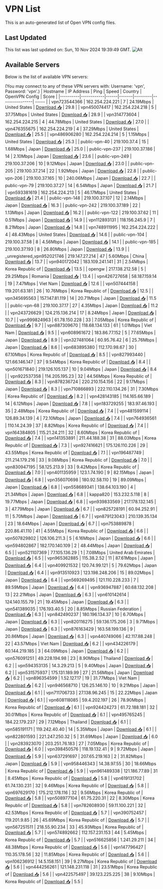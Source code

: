 # VPN List

This is an auto-generated list of Open VPN config files.

## Last Updated

This list was last updated on: Sun, 10 Nov 2024 19:39:49 GMT.
![Alt](https://repobeats.axiom.co/api/embed/186b98318ef1479477931607c1ad7d823f12451f.svg "Repobeats analytics image")

## Available Servers

Below is the list of available VPN servers:

(You may connect to any of these VPN servers with: Username: 'vpn', Password: 'vpn'.)
| Hostname | IP Address | Ping | Speed | Country | OpenVPN Config | Score |
|----------|------------|------|-------|---------|----------------| ----- |
| vpn723544366 | 162.254.224.221 | 7 | 24.19Mbps | United States | [Download 📥](./configs/server_0_US.ovpn) | 29.8 |
| vpn450074417 | 162.254.224.218 | 5 | 37.75Mbps | United States | [Download 📥](./configs/server_1_US.ovpn) | 28.9 |
| vpn314773604 | 162.254.224.215 | 4 | 44.78Mbps | United States | [Download 📥](./configs/server_2_US.ovpn) | 27.0 |
| vpn476355675 | 162.254.224.219 | 4 | 37.29Mbps | United States | [Download 📥](./configs/server_3_US.ovpn) | 25.5 |
| vpn486906280 | 162.254.224.214 | 5 | 1.15Mbps | United States | [Download 📥](./configs/server_4_US.ovpn) | 25.3 |
| public-vpn-40 | 219.100.37.4 | 15 | 1.68Mbps | Japan | [Download 📥](./configs/server_5_JP.ovpn) | 25.0 |
| public-vpn-237 | 219.100.37.186 | 14 | 2.10Mbps | Japan | [Download 📥](./configs/server_6_JP.ovpn) | 23.6 |
| public-vpn-249 | 219.100.37.206 | 10 | 9.12Mbps | Japan | [Download 📥](./configs/server_7_JP.ovpn) | 23.0 |
| public-vpn-205 | 219.100.37.214 | 22 | 1.92Mbps | Japan | [Download 📥](./configs/server_8_JP.ovpn) | 22.8 |
| public-vpn-206 | 219.100.37.165 | 10 | 240.06Mbps | Japan | [Download 📥](./configs/server_9_JP.ovpn) | 22.7 |
| public-vpn-79 | 219.100.37.27 | 14 | 6.54Mbps | Japan | [Download 📥](./configs/server_10_JP.ovpn) | 21.7 |
| vpn593381619 | 162.254.224.213 | 5 | 46.17Mbps | United States | [Download 📥](./configs/server_11_US.ovpn) | 21.4 |
| public-vpn-148 | 219.100.37.107 | 12 | 2.14Mbps | Japan | [Download 📥](./configs/server_12_JP.ovpn) | 16.3 |
| public-vpn-242 | 219.100.37.189 | 22 | 1.13Mbps | Japan | [Download 📥](./configs/server_13_JP.ovpn) | 16.2 |
| public-vpn-122 | 219.100.37.62 | 11 | 0.51Mbps | Japan | [Download 📥](./configs/server_14_JP.ovpn) | 14.9 |
| vpn112893131 | 118.156.245.9 | 7 | 8.21Mbps | Japan | [Download 📥](./configs/server_15_JP.ovpn) | 14.8 |
| vpn748911995 | 162.254.224.222 | 4 | 48.43Mbps | United States | [Download 📥](./configs/server_16_US.ovpn) | 14.6 |
| public-vpn-104 | 219.100.37.58 | 8 | 4.56Mbps | Japan | [Download 📥](./configs/server_17_JP.ovpn) | 14.1 |
| public-vpn-185 | 219.100.37.193 | 8 | 26.80Mbps | Japan | [Download 📥](./configs/server_18_JP.ovpn) | 13.9 |
| _unregistered_vpn952021746 | 219.147.27.214 | 47 | 5.60Mbps | China | [Download 📥](./configs/server_19_CN.ovpn) | 13.7 |
| vpn940172042 | 183.109.241.141 | 31 | 2.54Mbps | Korea Republic of | [Download 📥](./configs/server_20_KR.ovpn) | 13.5 |
| opengw | 217.138.212.58 | 5 | 29.25Mbps | Romania | [Download 📥](./configs/server_21_RO.ovpn) | 13.4 |
| vpn426727658 | 58.187.159.14 | 19 | 7.47Mbps | Viet Nam | [Download 📥](./configs/server_22_VN.ovpn) | 12.6 |
| vpn507444158 | 119.201.63.181 | 26 | 10.76Mbps | Korea Republic of | [Download 📥](./configs/server_23_KR.ovpn) | 12.5 |
| vpn345695563 | 157.147.81.119 | 14 | 20.71Mbps | Japan | [Download 📥](./configs/server_24_JP.ovpn) | 11.5 |
| public-vpn-68 | 219.100.37.17 | 27 | 4.35Mbps | Japan | [Download 📥](./configs/server_25_JP.ovpn) | 11.2 |
| vpn243726629 | 124.215.136.214 | 17 | 8.24Mbps | Japan | [Download 📥](./configs/server_26_JP.ovpn) | 10.7 |
| vpn999824963 | 61.78.150.228 | 33 | 7.05Mbps | Korea Republic of | [Download 📥](./configs/server_27_KR.ovpn) | 9.7 |
| vpn887309670 | 118.68.134.133 | 61 | 1.01Mbps | Viet Nam | [Download 📥](./configs/server_28_VN.ovpn) | 9.5 |
| vpn608961672 | 183.86.77.152 | 5 | 77.65Mbps | Japan | [Download 📥](./configs/server_29_JP.ovpn) | 8.9 |
| vpn327481064 | 60.95.76.42 | 6 | 25.76Mbps | Japan | [Download 📥](./configs/server_30_JP.ovpn) | 8.6 |
| vpn683895380 | 112.170.98.67 | 30 | 67.10Mbps | Korea Republic of | [Download 📥](./configs/server_31_KR.ovpn) | 8.5 |
| vpn827993440 | 121.66.146.147 | 37 | 9.54Mbps | Korea Republic of | [Download 📥](./configs/server_32_KR.ovpn) | 8.4 |
| vpn501671840 | 219.126.105.137 | 10 | 9.04Mbps | Japan | [Download 📥](./configs/server_33_JP.ovpn) | 8.4 |
| vpn922537358 | 114.205.195.23 | 32 | 44.56Mbps | Korea Republic of | [Download 📥](./configs/server_34_KR.ovpn) | 8.3 |
| vpn878236724 | 220.210.154.156 | 22 | 9.17Mbps | Japan | [Download 📥](./configs/server_35_JP.ovpn) | 8.3 |
| vpn710866893 | 222.110.134.26 | 31 | 7.30Mbps | Korea Republic of | [Download 📥](./configs/server_36_KR.ovpn) | 8.2 |
| vpn428143185 | 114.165.66.189 | 14 | 6.12Mbps | Japan | [Download 📥](./configs/server_37_JP.ovpn) | 7.8 |
| vpn183729255 | 183.97.46.193 | 35 | 2.48Mbps | Korea Republic of | [Download 📥](./configs/server_38_KR.ovpn) | 7.4 |
| vpn481599114 | 126.89.34.139 | 4 | 72.10Mbps | Japan | [Download 📥](./configs/server_39_JP.ovpn) | 7.4 |
| vpn764936561 | 110.14.24.39 | 37 | 8.82Mbps | Korea Republic of | [Download 📥](./configs/server_40_KR.ovpn) | 7.4 |
| vpn164384805 | 115.21.24.211 | 32 | 8.60Mbps | Korea Republic of | [Download 📥](./configs/server_41_KR.ovpn) | 7.4 |
| vpn141353891 | 211.44.188.38 | 31 | 88.03Mbps | Korea Republic of | [Download 📥](./configs/server_42_KR.ovpn) | 7.3 |
| vpn927416621 | 175.126.110.226 | 29 | 43.55Mbps | Korea Republic of | [Download 📥](./configs/server_43_KR.ovpn) | 7.1 |
| vpn196487749 | 211.214.179.216 | 33 | 9.08Mbps | Korea Republic of | [Download 📥](./configs/server_44_KR.ovpn) | 7.0 |
| vpn830947195 | 58.125.213.9 | 33 | 9.42Mbps | Korea Republic of | [Download 📥](./configs/server_45_KR.ovpn) | 7.0 |
| vpn401135959 | 123.1.74.190 | 9 | 82.15Mbps | Japan | [Download 📥](./configs/server_46_JP.ovpn) | 6.8 |
| vpn356070698 | 180.92.58.110 | 19 | 89.09Mbps | Japan | [Download 📥](./configs/server_47_JP.ovpn) | 6.8 |
| vpn558689341 | 138.64.103.190 | 4 | 21.34Mbps | Japan | [Download 📥](./configs/server_48_JP.ovpn) | 6.8 |
| kappa820 | 153.232.5.118 | 8 | 19.77Mbps | Japan | [Download 📥](./configs/server_49_JP.ovpn) | 6.8 |
| vpn939833569 | 217.178.132.145 | 3 | 47.79Mbps | Japan | [Download 📥](./configs/server_50_JP.ovpn) | 6.7 |
| vpn825728191 | 60.94.252.91 | 11 | 5.70Mbps | Japan | [Download 📥](./configs/server_51_JP.ovpn) | 6.7 |
| vpn879123043 | 210.139.35.134 | 23 | 18.64Mbps | Japan | [Download 📥](./configs/server_52_JP.ovpn) | 6.7 |
| vpn753889878 | 220.86.41.110 | 41 | 4.55Mbps | Korea Republic of | [Download 📥](./configs/server_53_KR.ovpn) | 6.6 |
| vpn507829802 | 126.106.211.3 | 5 | 6.16Mbps | Japan | [Download 📥](./configs/server_54_JP.ovpn) | 6.6 |
| vpn594802867 | 182.170.140.109 | 2 | 48.44Mbps | Japan | [Download 📥](./configs/server_55_JP.ovpn) | 6.5 |
| vpn521107369 | 77.105.136.29 | 1 | 7.08Mbps | United Arab Emirates | [Download 📥](./configs/server_56_AE.ovpn) | 6.5 |
| vpn965362885 | 115.38.2.52 | 11 | 87.61Mbps | Japan | [Download 📥](./configs/server_57_JP.ovpn) | 6.4 |
| vpn409921532 | 120.74.99.121 | 5 | 79.62Mbps | Japan | [Download 📥](./configs/server_58_JP.ovpn) | 6.4 |
| vpn913510923 | 123.198.248.206 | 15 | 89.02Mbps | Japan | [Download 📥](./configs/server_59_JP.ovpn) | 6.4 |
| vpn569269495 | 121.110.228.233 | 7 | 89.59Mbps | Japan | [Download 📥](./configs/server_60_JP.ovpn) | 6.4 |
| vpn936947887 | 60.68.132.208 | 13 | 22.21Mbps | Japan | [Download 📥](./configs/server_61_JP.ovpn) | 6.3 |
| vpn610142614 | 124.140.155.79 | 21 | 19.45Mbps | Japan | [Download 📥](./configs/server_62_JP.ovpn) | 6.3 |
| vpn541389035 | 176.193.40.5 | 20 | 8.85Mbps | Russian Federation | [Download 📥](./configs/server_63_RU.ovpn) | 6.3 |
| vpn842490237 | 180.196.134.37 | 10 | 6.70Mbps | Japan | [Download 📥](./configs/server_64_JP.ovpn) | 6.3 |
| vpn820116275 | 59.136.175.206 | 3 | 9.71Mbps | Japan | [Download 📥](./configs/server_65_JP.ovpn) | 6.3 |
| vpn876163429 | 163.58.199.136 | 9 | 20.86Mbps | Japan | [Download 📥](./configs/server_66_JP.ovpn) | 6.3 |
| vpn440749066 | 42.117.88.248 | 22 | 43.57Mbps | Viet Nam | [Download 📥](./configs/server_67_VN.ovpn) | 6.2 |
| vpn434226179 | 60.144.219.185 | 3 | 64.09Mbps | Japan | [Download 📥](./configs/server_68_JP.ovpn) | 6.2 |
| vpn576091251 | 49.228.194.98 | 23 | 8.90Mbps | Thailand | [Download 📥](./configs/server_69_TH.ovpn) | 6.2 |
| vpn594353135 | 14.3.29.213 | 5 | 9.40Mbps | Japan | [Download 📥](./configs/server_70_JP.ovpn) | 6.2 |
| vpn531575937 | 175.131.189.99 | 27 | 21.56Mbps | Japan | [Download 📥](./configs/server_71_JP.ovpn) | 6.2 |
| vpn896354599 | 1.52.127.17 | 19 | 31.77Mbps | Viet Nam | [Download 📥](./configs/server_72_VN.ovpn) | 6.2 |
| vpn946568710 | 126.25.146.10 | 10 | 9.21Mbps | Japan | [Download 📥](./configs/server_73_JP.ovpn) | 6.1 |
| vpn711706733 | 27.138.96.245 | 15 | 22.22Mbps | Japan | [Download 📥](./configs/server_74_JP.ovpn) | 6.1 |
| vpn608118085 | 59.4.202.197 | 26 | 78.90Mbps | Korea Republic of | [Download 📥](./configs/server_75_KR.ovpn) | 6.1 |
| vpn924424273 | 61.72.188.181 | 32 | 30.01Mbps | Korea Republic of | [Download 📥](./configs/server_76_KR.ovpn) | 6.1 |
| vpn495765245 | 184.22.179.237 | 29 | 7.12Mbps | Thailand | [Download 📥](./configs/server_77_TH.ovpn) | 6.1 |
| vpn585191171 | 119.242.40.40 | 14 | 5.35Mbps | Japan | [Download 📥](./configs/server_78_JP.ovpn) | 6.1 |
| vpn822801593 | 221.247.250.32 | 5 | 31.69Mbps | Japan | [Download 📥](./configs/server_79_JP.ovpn) | 6.0 |
| vpn283923070 | 203.251.76.183 | 27 | 7.05Mbps | Korea Republic of | [Download 📥](./configs/server_80_KR.ovpn) | 6.0 |
| vpn398450576 | 118.19.132.41 | 9 | 9.72Mbps | Japan | [Download 📥](./configs/server_81_JP.ovpn) | 5.9 |
| vpn637291697 | 207.65.219.163 | 2 | 31.82Mbps | Japan | [Download 📥](./configs/server_82_JP.ovpn) | 5.9 |
| vpn958446343 | 14.38.97.55 | 30 | 18.66Mbps | Korea Republic of | [Download 📥](./configs/server_83_KR.ovpn) | 5.9 |
| vpn961489338 | 121.186.77.89 | 31 | 8.45Mbps | Korea Republic of | [Download 📥](./configs/server_84_KR.ovpn) | 5.8 |
| vpn619131702 | 61.74.130.231 | 32 | 9.46Mbps | Korea Republic of | [Download 📥](./configs/server_85_KR.ovpn) | 5.8 |
| vpn697629170 | 175.212.178.116 | 32 | 9.56Mbps | Korea Republic of | [Download 📥](./configs/server_86_KR.ovpn) | 5.8 |
| vpn508977104 | 61.75.220.31 | 22 | 8.30Mbps | Korea Republic of | [Download 📥](./configs/server_87_KR.ovpn) | 5.8 |
| vpn782608930 | 59.11.100.221 | 32 | 42.53Mbps | Korea Republic of | [Download 📥](./configs/server_88_KR.ovpn) | 5.7 |
| vpn390752457 | 119.201.9.85 | 26 | 45.69Mbps | Korea Republic of | [Download 📥](./configs/server_89_KR.ovpn) | 5.7 |
| vpn567251511 | 218.55.90.234 | 33 | 45.93Mbps | Korea Republic of | [Download 📥](./configs/server_90_KR.ovpn) | 5.7 |
| vpn574892662 | 112.157.231.153 | 44 | 5.45Mbps | Korea Republic of | [Download 📥](./configs/server_91_KR.ovpn) | 5.7 |
| vpn516625856 | 1.241.29.211 | 34 | 48.38Mbps | Korea Republic of | [Download 📥](./configs/server_92_KR.ovpn) | 5.6 |
| vpn147796427 | 110.35.178.56 | 32 | 11.85Mbps | Korea Republic of | [Download 📥](./configs/server_93_KR.ovpn) | 5.6 |
| vpn106236912 | 14.5.158.151 | 39 | 9.27Mbps | Korea Republic of | [Download 📥](./configs/server_94_KR.ovpn) | 5.6 |
| vpn444256261 | 121.148.231.118 | 31 | 23.51Mbps | Korea Republic of | [Download 📥](./configs/server_95_KR.ovpn) | 5.6 |
| vpn422575497 | 39.123.225.225 | 38 | 9.10Mbps | Korea Republic of | [Download 📥](./configs/server_96_KR.ovpn) | 5.5 |
